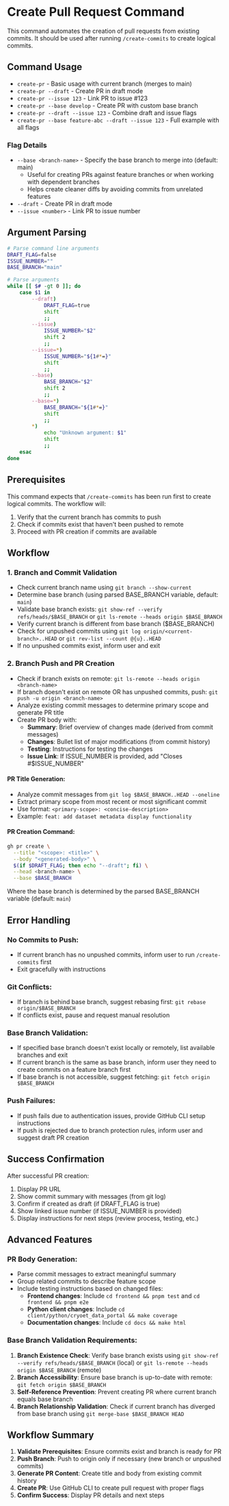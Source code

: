 # Create Pull Request Command

This command automates the creation of pull requests from existing commits. It should be used after running `/create-commits` to create logical commits.

## Command Usage

- `create-pr` - Basic usage with current branch (merges to main)
- `create-pr --draft` - Create PR in draft mode
- `create-pr --issue 123` - Link PR to issue #123
- `create-pr --base develop` - Create PR with custom base branch
- `create-pr --draft --issue 123` - Combine draft and issue flags
- `create-pr --base feature-abc --draft --issue 123` - Full example with all flags

### Flag Details

- `--base <branch-name>` - Specify the base branch to merge into (default: main)
  - Useful for creating PRs against feature branches or when working with dependent branches
  - Helps create cleaner diffs by avoiding commits from unrelated features
- `--draft` - Create PR in draft mode
- `--issue <number>` - Link PR to issue number

## Argument Parsing

```bash
# Parse command line arguments
DRAFT_FLAG=false
ISSUE_NUMBER=""
BASE_BRANCH="main"

# Parse arguments
while [[ $# -gt 0 ]]; do
    case $1 in
        --draft)
            DRAFT_FLAG=true
            shift
            ;;
        --issue)
            ISSUE_NUMBER="$2"
            shift 2
            ;;
        --issue=*)
            ISSUE_NUMBER="${1#*=}"
            shift
            ;;
        --base)
            BASE_BRANCH="$2"
            shift 2
            ;;
        --base=*)
            BASE_BRANCH="${1#*=}"
            shift
            ;;
        *)
            echo "Unknown argument: $1"
            shift
            ;;
    esac
done
```

## Prerequisites

This command expects that `/create-commits` has been run first to create logical commits. The workflow will:

1. Verify that the current branch has commits to push
2. Check if commits exist that haven't been pushed to remote
3. Proceed with PR creation if commits are available

## Workflow

### 1. Branch and Commit Validation

- Check current branch name using `git branch --show-current`
- Determine base branch (using parsed BASE_BRANCH variable, default: `main`)
- Validate base branch exists: `git show-ref --verify refs/heads/$BASE_BRANCH` or `git ls-remote --heads origin $BASE_BRANCH`
- Verify current branch is different from base branch ($BASE_BRANCH)
- Check for unpushed commits using `git log origin/<current-branch>..HEAD` or `git rev-list --count @{u}..HEAD`
- If no unpushed commits exist, inform user and exit

### 2. Branch Push and PR Creation

- Check if branch exists on remote: `git ls-remote --heads origin <branch-name>`
- If branch doesn't exist on remote OR has unpushed commits, push: `git push -u origin <branch-name>`
- Analyze existing commit messages to determine primary scope and generate PR title
- Create PR body with:
  - **Summary**: Brief overview of changes made (derived from commit messages)
  - **Changes**: Bullet list of major modifications (from commit history)
  - **Testing**: Instructions for testing the changes
  - **Issue Link**: If ISSUE_NUMBER is provided, add "Closes #$ISSUE_NUMBER"

#### PR Title Generation:

- Analyze commit messages from `git log $BASE_BRANCH..HEAD --oneline`
- Extract primary scope from most recent or most significant commit
- Use format: `<primary-scope>: <concise-description>`
- Example: `feat: add dataset metadata display functionality`

#### PR Creation Command:

```bash
gh pr create \
  --title "<scope>: <title>" \
  --body "<generated-body>" \
  $(if $DRAFT_FLAG; then echo "--draft"; fi) \
  --head <branch-name> \
  --base $BASE_BRANCH
```

Where the base branch is determined by the parsed BASE_BRANCH variable (default: `main`)

## Error Handling

### No Commits to Push:

- If current branch has no unpushed commits, inform user to run `/create-commits` first
- Exit gracefully with instructions

### Git Conflicts:

- If branch is behind base branch, suggest rebasing first: `git rebase origin/$BASE_BRANCH`
- If conflicts exist, pause and request manual resolution

### Base Branch Validation:

- If specified base branch doesn't exist locally or remotely, list available branches and exit
- If current branch is the same as base branch, inform user they need to create commits on a feature branch first
- If base branch is not accessible, suggest fetching: `git fetch origin $BASE_BRANCH`

### Push Failures:

- If push fails due to authentication issues, provide GitHub CLI setup instructions
- If push is rejected due to branch protection rules, inform user and suggest draft PR creation

## Success Confirmation

After successful PR creation:

1. Display PR URL
2. Show commit summary with messages (from git log)
3. Confirm if created as draft (if DRAFT_FLAG is true)
4. Show linked issue number (if ISSUE_NUMBER is provided)
5. Display instructions for next steps (review process, testing, etc.)

## Advanced Features

### PR Body Generation:

- Parse commit messages to extract meaningful summary
- Group related commits to describe feature scope
- Include testing instructions based on changed files:
  - **Frontend changes**: Include `cd frontend && pnpm test` and `cd frontend && pnpm e2e`
  - **Python client changes**: Include `cd client/python/cryoet_data_portal && make coverage`
  - **Documentation changes**: Include `cd docs && make html`

### Base Branch Validation Requirements:

1. **Branch Existence Check**: Verify base branch exists using `git show-ref --verify refs/heads/$BASE_BRANCH` (local) or `git ls-remote --heads origin $BASE_BRANCH` (remote)
2. **Branch Accessibility**: Ensure base branch is up-to-date with remote: `git fetch origin $BASE_BRANCH`
3. **Self-Reference Prevention**: Prevent creating PR where current branch equals base branch
4. **Branch Relationship Validation**: Check if current branch has diverged from base branch using `git merge-base $BASE_BRANCH HEAD`

## Workflow Summary

1. **Validate Prerequisites**: Ensure commits exist and branch is ready for PR
2. **Push Branch**: Push to origin only if necessary (new branch or unpushed commits)
3. **Generate PR Content**: Create title and body from existing commit history
4. **Create PR**: Use GitHub CLI to create pull request with proper flags
5. **Confirm Success**: Display PR details and next steps
